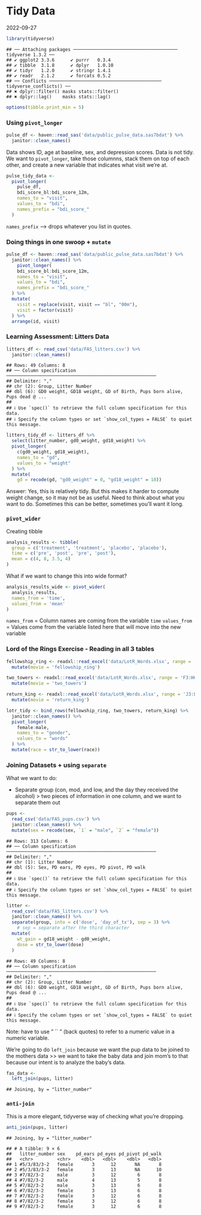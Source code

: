 Tidy Data
================
2022-09-27

``` r
library(tidyverse)
```

    ## ── Attaching packages ─────────────────────────────────────── tidyverse 1.3.2 ──
    ## ✔ ggplot2 3.3.6      ✔ purrr   0.3.4 
    ## ✔ tibble  3.1.8      ✔ dplyr   1.0.10
    ## ✔ tidyr   1.2.0      ✔ stringr 1.4.1 
    ## ✔ readr   2.1.2      ✔ forcats 0.5.2 
    ## ── Conflicts ────────────────────────────────────────── tidyverse_conflicts() ──
    ## ✖ dplyr::filter() masks stats::filter()
    ## ✖ dplyr::lag()    masks stats::lag()

``` r
options(tibble.print_min = 5)
```

### Using `pivot_longer`

``` r
pulse_df <- haven::read_sas('data/public_pulse_data.sas7bdat') %>%
  janitor::clean_names()
```

Data shows ID, age at baseline, sex, and depression scores. Data is not
tidy. We want to `pivot_longer`, take those columnns, stack them on top
of each other, and create a new variable that indicates what visit we’re
at.

``` r
pulse_tidy_data <-
  pivot_longer(
    pulse_df, 
    bdi_score_bl:bdi_score_12m,
    names_to = "visit",
    values_to = "bdi",
    names_prefix = "bdi_score_"
  )
```

`names_prefix` –\> drops whatever you list in quotes.

### Doing things in one swoop + `mutate`

``` r
pulse_df <- haven::read_sas('data/public_pulse_data.sas7bdat') %>%
  janitor::clean_names() %>% 
    pivot_longer(
    bdi_score_bl:bdi_score_12m,
    names_to = "visit",
    values_to = "bdi",
    names_prefix = "bdi_score_"
  ) %>% 
  mutate(
    visit = replace(visit, visit == "bl", "00m"),
    visit = factor(visit)
  ) %>% 
  arrange(id, visit)
```

### Learning Assessment: Litters Data

``` r
litters_df <- read_csv('data/FAS_litters.csv') %>% 
  janitor::clean_names()
```

    ## Rows: 49 Columns: 8
    ## ── Column specification ────────────────────────────────────────────────────────
    ## Delimiter: ","
    ## chr (2): Group, Litter Number
    ## dbl (6): GD0 weight, GD18 weight, GD of Birth, Pups born alive, Pups dead @ ...
    ## 
    ## ℹ Use `spec()` to retrieve the full column specification for this data.
    ## ℹ Specify the column types or set `show_col_types = FALSE` to quiet this message.

``` r
litters_tidy_df <- litters_df %>% 
  select(litter_number, gd0_weight, gd18_weight) %>% 
  pivot_longer(
    c(gd0_weight, gd18_weight),
    names_to = "gd",
    values_to = "weight"
  ) %>% 
  mutate(
    gd = recode(gd, "gd0_weight" = 0, "gd18_weight" = 18))
```

Answer: Yes, this is relatively tidy. But this makes it harder to
compute weight change, so it may not be as useful. Need to think about
what you want to do. Sometimes this can be better, sometimes you’ll want
it long.

### `pivot_wider`

Creating tibble

``` r
analysis_results <- tibble(
  group = c('treatment', 'treatment', 'placebo', 'placebo'),
  time = c('pre', 'post', 'pre', 'post'),
  mean = c(4, 8, 3.5, 4)
)
```

What if we want to change this into wide format?

``` r
analysis_results_wide <- pivot_wider(
  analysis_results,
  names_from = 'time',
  values_from = 'mean'
)
```

`names_from` = Column names are coming from the variable `time`
`values_from` = Values come from the variable listed here that will move
into the new variable

### Lord of the Rings Exercise - Reading in all 3 tables

``` r
fellowship_ring <- readxl::read_excel('data/LotR_Words.xlsx', range = 'B3:D6') %>% 
  mutate(movie = 'fellowship_ring')

two_towers <- readxl::read_excel('data/LotR_Words.xlsx', range = 'F3:H6') %>% 
  mutate(movie = 'two_towers')

return_king <- readxl::read_excel('data/LotR_Words.xlsx', range = 'J3:L6') %>% 
  mutate(movie = 'return_king')

lotr_tidy <- bind_rows(fellowship_ring, two_towers, return_king) %>% 
  janitor::clean_names() %>% 
  pivot_longer(
    female:male,
    names_to = "gender",
    values_to = "words"
  ) %>% 
  mutate(race = str_to_lower(race))
```

### Joining Datasets + using `separate`

What we want to do:

-   Separate group (con, mod, and low, and the day they received the
    alcohol) \> two pieces of information in one column, and we want to
    separate them out

``` r
pups <-
  read_csv('data/FAS_pups.csv') %>% 
  janitor::clean_names() %>% 
  mutate(sex = recode(sex, `1` = "male", `2` = "female"))
```

    ## Rows: 313 Columns: 6
    ## ── Column specification ────────────────────────────────────────────────────────
    ## Delimiter: ","
    ## chr (1): Litter Number
    ## dbl (5): Sex, PD ears, PD eyes, PD pivot, PD walk
    ## 
    ## ℹ Use `spec()` to retrieve the full column specification for this data.
    ## ℹ Specify the column types or set `show_col_types = FALSE` to quiet this message.

``` r
litter <-
  read_csv('data/FAS_litters.csv') %>% 
  janitor::clean_names() %>% 
  separate(group, into = c('dose', 'day_of_tx'), sep = 3) %>% 
    # sep = separate after the third character
  mutate(
    wt_gain = gd18_weight - gd0_weight,
    dose = str_to_lower(dose)
  )
```

    ## Rows: 49 Columns: 8
    ## ── Column specification ────────────────────────────────────────────────────────
    ## Delimiter: ","
    ## chr (2): Group, Litter Number
    ## dbl (6): GD0 weight, GD18 weight, GD of Birth, Pups born alive, Pups dead @ ...
    ## 
    ## ℹ Use `spec()` to retrieve the full column specification for this data.
    ## ℹ Specify the column types or set `show_col_types = FALSE` to quiet this message.

Note: have to use ” `` ” (back quotes) to refer to a numeric value in a
numeric variable.

We’re going to do `left_join` because we want the pup data to be joined
to the mothers data \>\> we want to take the baby data and join mom’s to
that because our intent is to analyze the baby’s data.

``` r
fas_data <- 
  left_join(pups, litter)
```

    ## Joining, by = "litter_number"

### `anti-join`

This is a more elegant, tidyverse way of checking what you’re dropping.

``` r
anti_join(pups, litter)
```

    ## Joining, by = "litter_number"

    ## # A tibble: 9 × 6
    ##   litter_number sex    pd_ears pd_eyes pd_pivot pd_walk
    ##   <chr>         <chr>    <dbl>   <dbl>    <dbl>   <dbl>
    ## 1 #5/3/83/3-2   female       3      12       NA       8
    ## 2 #5/3/83/3-2   female       3      13       NA      10
    ## 3 #7/82/3-2     male         3      12        6       8
    ## 4 #7/82/3-2     male         4      13        5       8
    ## 5 #7/82/3-2     male         3      13        6       8
    ## 6 #7/82/3-2     female       3      13        6       8
    ## 7 #7/82/3-2     female       3      12        6       8
    ## 8 #7/82/3-2     female       3      12        6       8
    ## 9 #7/82/3-2     female       3      12        6       8

